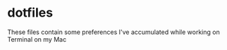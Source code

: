 dotfiles
========
These files contain some preferences I've accumulated while working on Terminal on my Mac
